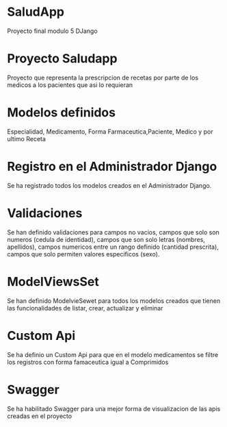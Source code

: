 # SaludApp
Proyecto final modulo 5 DJango
# Proyecto Saludapp
Proyecto que representa la prescripcion de recetas por parte de los medicos a los pacientes que asi lo requieran
# Modelos definidos
Especialidad, Medicamento, Forma Farmaceutica,Paciente, Medico y por ultimo Receta
# Registro en el Administrador Django
Se ha registrado todos los modelos creados en el Administrador Django.
# Validaciones 
Se han definido validaciones para campos no vacios, campos que solo son numeros (cedula de identidad), campos que son solo letras (nombres, apellidos), campos numericos entre un rango definido (cantidad prescrita), campos que solo permiten valores especificos (sexo).
# ModelViewsSet
Se han definido ModelvieSewet para todos los modelos creados que tienen las funcionalidades de listar, crear, actualizar y eliminar
# Custom Api
Se ha definio un Custom Api para que en el modelo medicamentos se filtre los registros con forma famaceutica igual a Comprimidos
# Swagger
Se ha habilitado Swagger para una mejor forma de visualizacion de las apis creadas en el proyecto

